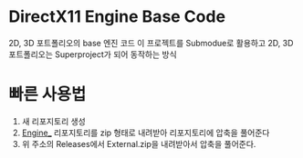 # DirectX11 Engine Base Code
2D, 3D 포트폴리오의 base 엔진 코드
이 프로젝트를 Submodue로 활용하고 2D, 3D 포트폴리오는 Superproject가 되어 동작하는 방식

# 빠른 사용법
1. 새 리포지토리 생성
2. [Engine_](https://github.com/hyrule123/DirectX11-GameClient_Example) 리포지토리를 zip 형태로 내려받아 리포지토리에 압축을 풀어준다
3. 위 주소의 Releases에서 External.zip을 내려받아서 압축을 풀어준다.
